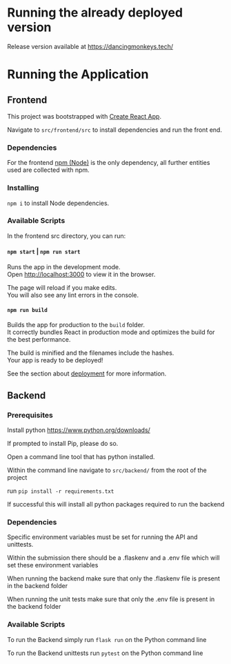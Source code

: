 # Running the already deployed version

Release version available at
https://dancingmonkeys.tech/

# Running the Application

## Frontend

This project was bootstrapped with [Create React App](https://github.com/facebook/create-react-app).

Navigate to `src/frontend/src` to install dependencies and run the front end.

### Dependencies

For the frontend [npm (Node)](https://www.npmjs.com/get-npm) is the only dependency, all further entities used are collected with npm. 

### Installing

`npm i` to install Node dependencies.

### Available Scripts

In the frontend src directory, you can run:

#### `npm start` | `npm run start`

Runs the app in the development mode.\
Open [http://localhost:3000](http://localhost:3000) to view it in the browser.

The page will reload if you make edits.\
You will also see any lint errors in the console.

#### `npm run build`

Builds the app for production to the `build` folder.\
It correctly bundles React in production mode and optimizes the build for the best performance.

The build is minified and the filenames include the hashes.\
Your app is ready to be deployed!

See the section about [deployment](https://facebook.github.io/create-react-app/docs/deployment) for more information.

## Backend

### Prerequisites

Install python https://www.python.org/downloads/

If prompted to install Pip, please do so.

Open a command line tool that has python installed. 

Within the command line navigate to `src/backend/` from the root of the project

run `pip install -r requirements.txt`

If successful this will install all python packages required to run the backend

### Dependencies

Specific environment variables must be set for running the API and unittests.

Within the submission there should be a .flaskenv and a .env file which will set these environment variables

When running the backend make sure that only the .flaskenv file is present in the backend folder

When running the unit tests make sure that only the .env file is present in the backend folder

### Available Scripts

To run the Backend simply run `flask run` on the Python command line 

To run the Backend unittests run `pytest` on the Python command line 
